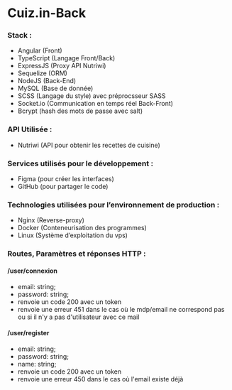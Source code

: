 # Cuiz.in-Back

### Stack :
 - Angular (Front) 
 - TypeScript (Langage Front/Back)
 - ExpressJS (Proxy API Nutriwi)
 - Sequelize (ORM)
 - NodeJS (Back-End)
 - MySQL (Base de donnée)
 - SCSS (Langage du style) avec préprocsseur SASS
 - Socket.io (Communication en temps réel Back-Front)
 - Bcrypt (hash des mots de passe avec salt)

### API Utilisée :
 - Nutriwi (API pour obtenir les recettes de cuisine)

### Services utilisés pour le développement :
 - Figma (pour créer les interfaces)
 - GitHub (pour partager le code)

### Technologies utilisées pour l’environnement de production :
 - Nginx (Reverse-proxy)
 - Docker (Conteneurisation des programmes)
 - Linux (Système d’exploitation du vps)

### Routes, Paramètres et réponses HTTP :
 #### /user/connexion
  * email: string;
  * password: string;
  * renvoie un code 200 avec un token
  * renvoie une erreur 451 dans le cas où le mdp/email ne correspond pas ou si il n'y a pas d'utilisateur avec ce mail

 #### /user/register
  * email: string;
  * password: string;
  * name: string;
  * renvoie un code 200 avec un token
  * renvoie une erreur 450 dans le cas où l'email existe déjà

